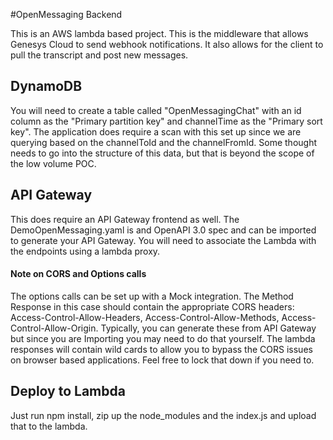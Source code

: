 #OpenMessaging Backend

This is an AWS lambda based project.  This is the middleware that allows Genesys Cloud to send 
webhook notifications.  It also allows for the client to pull the transcript and post new messages.

## DynamoDB
You will need to create a table called "OpenMessagingChat" with an id column as the "Primary partition
key" and channelTime as the "Primary sort key".  The application does require a scan with this set up
since we are querying based on the channelToId and the channelFromId.  Some thought needs to go into 
the structure of this data, but that is beyond the scope of the low volume POC.

## API Gateway
This does require an API Gateway frontend as well. The DemoOpenMessaging.yaml is and OpenAPI 3.0 spec
and can be imported to generate your API Gateway.  You will need to associate the Lambda with the 
endpoints using a lambda proxy.  

#### Note on CORS and Options calls
The options calls can be set up with a Mock integration.  The Method Response in this case 
should contain the appropriate CORS headers: Access-Control-Allow-Headers, Access-Control-Allow-Methods,
Access-Control-Allow-Origin.  Typically, you can generate these from API Gateway but since you are 
Importing you may need to do that yourself.  The lambda responses will contain wild cards to allow 
you to bypass the CORS issues on browser based applications.  Feel free to lock that down if you need
to.


## Deploy to Lambda
Just run npm install, zip up the node_modules and the index.js
and upload that to the lambda.
